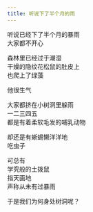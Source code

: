 ```yaml
---
title: 听说下了半个月的雨
---
```


​听说已经下了半个月的暴雨  
大家都不开心<!--more-->

森林里已经过于潮湿  
干燥的隐纹花松鼠的肚皮上  
也爬上了绿藻

他很生气

大家都挤在小树洞里躲雨  
一二三四五  
都是有着柔软毛发的哺乳动物

却还是有蜥蜴懒洋洋地  
吃虫子

可总有  
学究般的土拨鼠  
指天画地  
声称从未有过暴雨

于是我们为何身处树洞呢？
